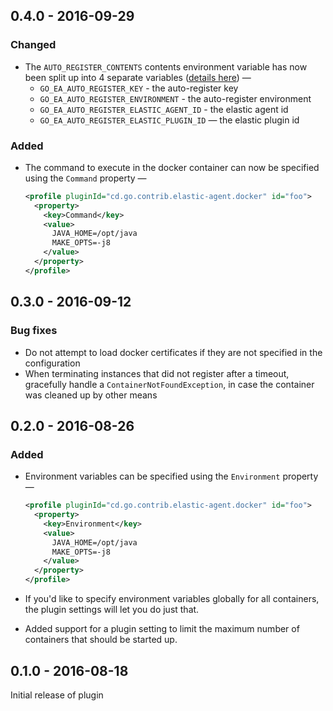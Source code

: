 ## 0.4.0 - 2016-09-29

### Changed

- The `AUTO_REGISTER_CONTENTS` contents environment variable has now been split up into 4 separate variables ([details here](https://docs.go.cd/current/advanced_usage/agent_auto_register.html)) —
  * `GO_EA_AUTO_REGISTER_KEY` - the auto-register key
  * `GO_EA_AUTO_REGISTER_ENVIRONMENT` - the auto-register environment
  * `GO_EA_AUTO_REGISTER_ELASTIC_AGENT_ID` - the elastic agent id
  * `GO_EA_AUTO_REGISTER_ELASTIC_PLUGIN_ID` — the elastic plugin id

### Added

- The command to execute in the docker container can now be specified using the `Command` property —

    ```xml
    <profile pluginId="cd.go.contrib.elastic-agent.docker" id="foo">
      <property>
        <key>Command</key>
        <value>
          JAVA_HOME=/opt/java
          MAKE_OPTS=-j8
        </value>
      </property>
    </profile>
    ```


## 0.3.0 - 2016-09-12

### Bug fixes

- Do not attempt to load docker certificates if they are not specified in the configuration
- When terminating instances that did not register after a timeout, gracefully handle a `ContainerNotFoundException`, in case the container was cleaned up by other means

## 0.2.0 - 2016-08-26

### Added

- Environment variables can be specified using the `Environment` property —

    ```xml
    <profile pluginId="cd.go.contrib.elastic-agent.docker" id="foo">
      <property>
        <key>Environment</key>
        <value>
          JAVA_HOME=/opt/java
          MAKE_OPTS=-j8
        </value>
      </property>
    </profile>
    ```

- If you'd like to specify environment variables globally for all containers, the plugin settings will let you do just that.
- Added support for a plugin setting to limit the maximum number of containers that should be started up.

## 0.1.0 - 2016-08-18

Initial release of plugin
